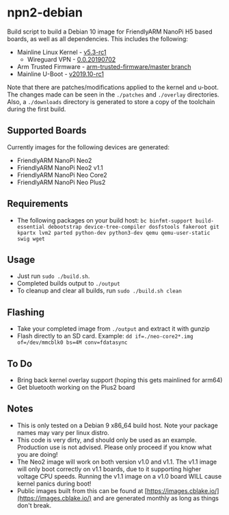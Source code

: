 # npn2-debian

Build script to build a Debian 10 image for FriendlyARM NanoPi H5 based boards, as well as all dependencies. This includes the following:

- Mainline Linux Kernel - [v5.3-rc1](https://git.kernel.org/pub/scm/linux/kernel/git/torvalds/linux.git/tag/?h=v5.3-rc1)
  - Wireguard VPN - [0.0.20190702](https://git.zx2c4.com/WireGuard/tag/?h=0.0.20190702)
- Arm Trusted Firmware - [arm-trusted-firmware/master branch](https://github.com/ARM-software/arm-trusted-firmware/tree/master)
- Mainline U-Boot - [v2019.10-rc1](https://github.com/u-boot/u-boot/tree/v2019.10-rc1)

Note that there are patches/modifications applied to the kernel and u-boot. The changes made can be seen in the `./patches` and `./overlay` directories. Also, a `./downloads` directory is generated to store a copy of the toolchain during the first build.

## Supported Boards
Currently images for the following devices are generated:
* FriendlyARM NanoPi Neo2
* FriendlyARM NanoPi Neo2 v1.1
* FriendlyARM NanoPi Neo Core2
* FriendlyARM NanoPi Neo Plus2

## Requirements

- The following packages on your build host: `bc binfmt-support build-essential debootstrap device-tree-compiler dosfstools fakeroot git kpartx lvm2 parted python-dev python3-dev qemu qemu-user-static swig wget`

## Usage
- Just run `sudo ./build.sh`.
- Completed builds output to `./output`
- To cleanup and clear all builds, run `sudo ./build.sh clean`

## Flashing
- Take your completed image from `./output` and extract it with gunzip
- Flash directly to an SD card. Example: `dd if=./neo-core2*.img of=/dev/mmcblk0 bs=4M conv=fdatasync`

## To Do
* Bring back kernel overlay support (hoping this gets mainlined for arm64)
* Get bluetooth working on the Plus2 board

## Notes
- This is only tested on a Debian 9 x86_64 build host. Note your package names may vary per linux distro.
- This code is very dirty, and should only be used as an example. Production use is not advised. Please only proceed if you know what you are doing!
- The Neo2 image will work on both version v1.0 and v1.1. The v1.1 image will only boot correctly on v1.1 boards, due to it supporting higher voltage CPU speeds. Running the v1.1 image on a v1.0 board WILL cause kernel panics during boot!
- Public images built from this can be found at [https://images.cblake.io/](https://images.cblake.io/) and are generated monthly as long as things don't break.
